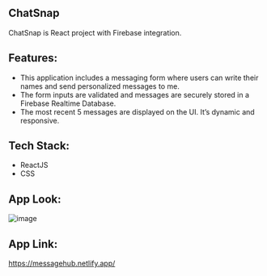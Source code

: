 ## ChatSnap
 ChatSnap is React project with Firebase integration.

## Features: 
- This application includes a messaging form where users can write their names and send personalized messages to me.
- The form inputs are validated and messages are securely stored in a Firebase Realtime Database.
- The most recent 5 messages are displayed on the UI. It’s dynamic and responsive.

## Tech Stack:
- ReactJS
- CSS


## App Look:
![image](https://github.com/shruti-202/react_message_project/assets/110720732/dcdfc1d0-f837-42ba-a67c-b3b1a4f09fb9)

## App Link:
https://messagehub.netlify.app/
